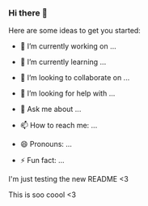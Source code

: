 ### Hi there 👋

<!--
**ravarioana/ravarioana** is a ✨ _special_ ✨ repository because its `README.md` (this file) appears on your GitHub profile. --->

Here are some ideas to get you started:

- 🔭 I’m currently working on ...



- 🌱 I’m currently learning ...



- 👯 I’m looking to collaborate on ...



- 🤔 I’m looking for help with ...



- 💬 Ask me about ...




- 📫 How to reach me: ...


- 😄 Pronouns: ...





- ⚡ Fun fact: ...



I'm just testing the new README <3 


This is soo coool <3 
